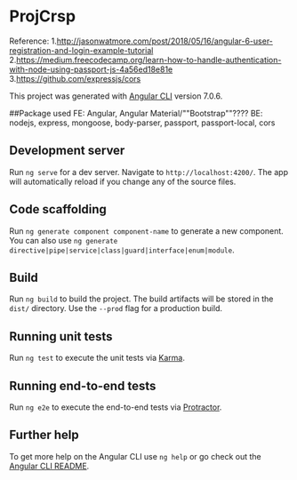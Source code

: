 # ProjCrsp

Reference:
1.http://jasonwatmore.com/post/2018/05/16/angular-6-user-registration-and-login-example-tutorial
2.https://medium.freecodecamp.org/learn-how-to-handle-authentication-with-node-using-passport-js-4a56ed18e81e
3.https://github.com/expressjs/cors


This project was generated with [Angular CLI](https://github.com/angular/angular-cli) version 7.0.6.

##Package used
FE: Angular, Angular Material/""Bootstrap""????
BE: nodejs, express, mongoose, body-parser, passport, passport-local, cors



## Development server

Run `ng serve` for a dev server. Navigate to `http://localhost:4200/`. The app will automatically reload if you change any of the source files.

## Code scaffolding

Run `ng generate component component-name` to generate a new component. You can also use `ng generate directive|pipe|service|class|guard|interface|enum|module`.

## Build

Run `ng build` to build the project. The build artifacts will be stored in the `dist/` directory. Use the `--prod` flag for a production build.

## Running unit tests

Run `ng test` to execute the unit tests via [Karma](https://karma-runner.github.io).

## Running end-to-end tests

Run `ng e2e` to execute the end-to-end tests via [Protractor](http://www.protractortest.org/).

## Further help

To get more help on the Angular CLI use `ng help` or go check out the [Angular CLI README](https://github.com/angular/angular-cli/blob/master/README.md).
